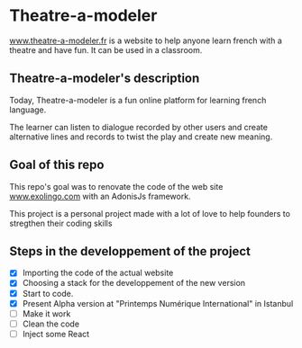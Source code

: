 # Theatre-a-modeler
www.theatre-a-modeler.fr is a website to help anyone learn french with a theatre and have fun. It can be used in a classroom.
## Theatre-a-modeler's description
Today, Theatre-a-modeler is a fun online platform for learning french language.

The learner can listen to dialogue recorded by other users and create alternative lines and records to twist the play and create new meaning.

## Goal of this repo

This repo's goal was to renovate the code of the web site www.exolingo.com with an AdonisJs framework.

This project is a personal project made with a lot of love to help founders to stregthen their coding skills

## Steps in the developpement of the project
- [x] Importing the code of the actual website
- [x] Choosing a stack for the developpement of the new version
- [x] Start to code.
- [x] Present Alpha version at "Printemps Numérique International" in Istanbul
- [ ] Make it work
- [ ] Clean the code
- [ ] Inject some React
